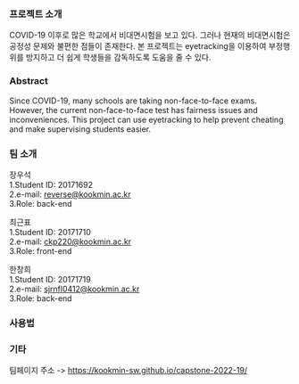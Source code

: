 ### 프로젝트 소개

COVID-19 이후로 많은 학교에서 비대면시험을 보고 있다. 그러나 현재의 비대면시험은 공정성 문제와 불편한 점들이 존재한다. 본 프로젝트는 eyetracking을 이용하여 부정행위를 방지하고 더 쉽게 학생들을 감독하도록 도움을 줄 수 있다.

### Abstract
Since COVID-19, many schools are taking non-face-to-face exams. However, the current non-face-to-face test has fairness issues and inconveniences. This project can use eyetracking to help prevent cheating and make supervising students easier.

### 팀 소개

장우석 <br>
1.Student ID: 20171692 <br>
2.e-mail: reverse@kookmin.ac.kr <br>
3.Role: back-end <br>

최근표 <br>
1.Student ID: 20171710 <br>
2.e-mail: ckp220@kookmin.ac.kr <br>
3.Role: front-end <br>

한창희 <br>
1.Student ID: 20171719 <br>
2.e-mail: sjrnfl0412@kookmin.ac.kr <br>
3.Role: back-end <br>

### 사용법


### 기타
팀페이지 주소 -> https://kookmin-sw.github.io/capstone-2022-19/
